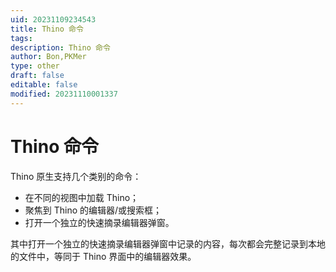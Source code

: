 ```yaml
---
uid: 20231109234543
title: Thino 命令
tags: 
description: Thino 命令
author: Bon,PKMer
type: other
draft: false
editable: false
modified: 20231110001337
---
```


# Thino 命令

Thino 原生支持几个类别的命令：

- 在不同的视图中加载 Thino；
- 聚焦到 Thino 的编辑器/或搜索框；
- 打开一个独立的快速摘录编辑器弹窗。

其中打开一个独立的快速摘录编辑器弹窗中记录的内容，每次都会完整记录到本地的文件中，等同于 Thino 界面中的编辑器效果。